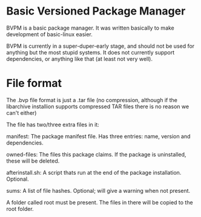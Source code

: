# Basic Versioned Package Manager
BVPM is a basic package manager. It was written basically to make development of basic-linux easier.

BVPM is currently in a super-duper-early stage, and should not be used for anything but the most stupid systems.
It does not currently support dependencies, or anything like that (at least not very well).

# File format
The .bvp file format is just a .tar file (no compression, although if the libarchive installion supports compressed TAR files there is no reason we can't either)

The file has two/three extra files in it:

manifest: The package manifest file. Has three entries: name, version and dependencies.

owned-files: The files this package claims. If the package is uninstalled, these will be deleted.

afterinstall.sh: A script thats run at the end of the package installation. Optional.

sums: A list of file hashes. Optional; will give a warning when not present.

A folder called root must be present. The files in there will be copied to the root folder.
